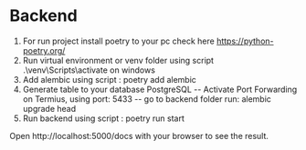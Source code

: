 # Backend 
1. For run project install poetry to your pc check here https://python-poetry.org/
2. Run virtual environment or venv folder using script .\venv\Scripts\activate on windows
4. Add alembic using script : poetry add alembic
3. Generate table to your database PostgreSQL
-- Activate Port Forwarding on Termius, using port: 5433 
-- go to backend folder run: alembic upgrade head
5. Run backend using script : poetry run start

Open http://localhost:5000/docs with your browser to see the result.